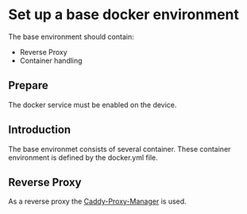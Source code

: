 # Set up a base docker environment

The base environment should contain: 

  * Reverse Proxy
  * Container handling


## Prepare

The docker service must be enabled on the device.


## Introduction

The base environmet consists of several container. These container environment is defined by the docker.yml file.



## Reverse Proxy

As a reverse proxy the [Caddy-Proxy-Manager](https://github.com/lucaslorentz/caddy-docker-proxy) is used.

